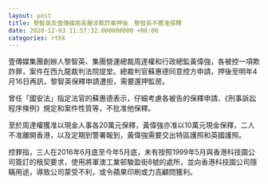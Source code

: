 ```yaml
---
layout: post
title: 黎智英及壹傳媒兩高層涉欺詐案押後　黎智英不獲准保釋
date: 2020-12-03 11:57:32.000000000 +08:00
categories: rthk
---
```


壹傳媒集團創辦人黎智英、集團營運總裁周達權和行政總監黃偉強，各被控一項欺詐罪，案件在西九龍裁判法院提堂。總裁判官蘇惠德同意控方申請，押後至明年4月16日再訊，黎智英保釋申請遭拒，需要還押監房。

曾任「國安法」指定法官的蘇惠德表示，仔細考慮各被告的保釋申請、《刑事訴訟程序條例》規定和案件性質等，不批准他保釋。

至於周達權獲准以現金人事各20萬元保釋，黃偉強亦准以10萬元現金保釋，二人不准離開香港，以及定期到警署報到，黃偉強需要交出特區護照和英國護照。

控罪指，三人在2016年6月底至今年5月底，未有按照1999年5月與香港科技園公司簽訂的租契要求，使用將軍澳工業邨駿盈街8號的處所，並向香港科技園公司隱瞞用途，導致公司蒙受不利，或令蘋果印刷或力高顧問獲利。
